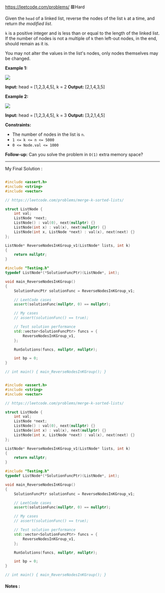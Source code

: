 https://leetcode.com/problems/
🟥Hard

Given the `head` of a linked list, reverse the nodes of the list `k` at a time, and return _the modified list_.

`k` is a positive integer and is less than or equal to the length of the linked list. If the number of nodes is not a multiple of `k` then left-out nodes, in the end, should remain as it is.

You may not alter the values in the list's nodes, only nodes themselves may be changed.

**Example 1:**

![](https://assets.leetcode.com/uploads/2020/10/03/reverse_ex1.jpg)

**Input:** head = [1,2,3,4,5], k = 2
**Output:** [2,1,4,3,5]

**Example 2:**

![](https://assets.leetcode.com/uploads/2020/10/03/reverse_ex2.jpg)

**Input:** head = [1,2,3,4,5], k = 3
**Output:** [3,2,1,4,5]

**Constraints:**

- The number of nodes in the list is `n`.
- `1 <= k <= n <= 5000`
- `0 <= Node.val <= 1000`

**Follow-up:** Can you solve the problem in `O(1)` extra memory space?

---

My Final Solution :
```cpp live:true sym:"" file:"25.ReverseNodesInKGroup.cpp"

#include <assert.h>
#include <string>
#include <vector>

// https://leetcode.com/problems/merge-k-sorted-lists/

struct ListNode {
    int val;
    ListNode *next;
    ListNode() : val(0), next(nullptr) {}
    ListNode(int x) : val(x), next(nullptr) {}
    ListNode(int x, ListNode *next) : val(x), next(next) {}
};

ListNode* ReverseNodesInKGroup_v1(ListNode* lists, int k)
{
	return nullptr;
}

#include "Testing.h"
typedef ListNode*(*SolutionFuncPtr)(ListNode*, int);

void main_ReverseNodesInKGroup()
{
	SolutionFuncPtr solutionFunc = ReverseNodesInKGroup_v1;

	// LeetCode cases
	assert(solutionFunc(nullptr, 0) == nullptr);

	// My cases
	// assert(solutionFunc() == true);

	// Test solution performance
	std::vector<SolutionFuncPtr> funcs = {
		ReverseNodesInKGroup_v1,
	};

	RunSolutions(funcs, nullptr, nullptr);

	int bp = 0;
}

// int main() { main_ReverseNodesInKGroup(); }


#include <assert.h>
#include <string>
#include <vector>

// https://leetcode.com/problems/merge-k-sorted-lists/

struct ListNode {
    int val;
    ListNode *next;
    ListNode() : val(0), next(nullptr) {}
    ListNode(int x) : val(x), next(nullptr) {}
    ListNode(int x, ListNode *next) : val(x), next(next) {}
};

ListNode* ReverseNodesInKGroup_v1(ListNode* lists, int k)
{
	return nullptr;
}

#include "Testing.h"
typedef ListNode*(*SolutionFuncPtr)(ListNode*, int);

void main_ReverseNodesInKGroup()
{
	SolutionFuncPtr solutionFunc = ReverseNodesInKGroup_v1;

	// LeetCode cases
	assert(solutionFunc(nullptr, 0) == nullptr);

	// My cases
	// assert(solutionFunc() == true);

	// Test solution performance
	std::vector<SolutionFuncPtr> funcs = {
		ReverseNodesInKGroup_v1,
	};

	RunSolutions(funcs, nullptr, nullptr);

	int bp = 0;
}

// int main() { main_ReverseNodesInKGroup(); }

```
#### Notes :
